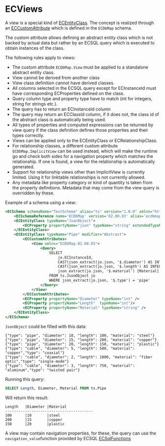 # ECViews

A view is a special kind of [ECEntityClass](ec-entity-class.md). The concept is realized through an [ECCustomAttribute](ec-custom-attributes.md) which is defined in the `ECDbMap` schema.

The custom attribute allows defining an abstract entity class which is not backed by actual data but rather by an ECSQL query which is executed to obtain instances of the class.

The following rules apply to views:

- The custom attribute `ECDbMap.View` must be applied to a standalone abstract entity class.
- View cannot be derived from another class
- View class definition cannot have derived classes.
- All columns selected in the ECSQL query except for ECInstanceId must have corresponding ECProperties defined on the class.
- Query column type and property type have to match (int for integers, string for strings etc.).
- The query has to return an ECInstanceId column
- The query may return an ECClassId column, if it does not, the class id of the abstract class is automatically being used.
- All types of properties and computed expressions can be returned by view query if the class definition defines those properties and their types correctly.
- Views can be applied only to the ECEntityClass or ECRelationshipClass.
- For relationship classes, a different custom attribute `ECDbMap.ImplicitView` can be used instead, which will make the runtime go and check both sides for a navigation property which matches the relationship. If one is found, a view for the relationship is automatically generated.
- Support for relationship views other than ImplicitView is currently limited. Using it for linktable relationships is not currently allowed.
- Any metadata like property category or kind of quantity is taken from the property definitions. Metadata that may come from the view query is overridden by these.

Example of a schema using a view:

```xml
<ECSchema schemaName="TestSchema" alias="ts" version="1.0.0" xmlns="http://www.bentley.com/schemas/Bentley.ECXML.3.2">
    <ECSchemaReference name='ECDbMap' version='02.00.03' alias='ecdbmap' />
    <ECEntityClass typeName="JsonObject">
        <ECProperty propertyName="json" typeName="string" extendedTypeName="Json" />
    </ECEntityClass>
    <ECEntityClass typeName="Pipe" modifier="Abstract">
        <ECCustomAttributes>
            <View xmlns="ECDbMap.02.00.03">
                <Query>
                    SELECT
                        jo.ECInstanceId,
                        CAST(json_extract(jo.json, '$.diameter') AS INTEGER) [Diameter],
                        CAST(json_extract(jo.json, '$.length') AS INTEGER) [Length],
                        json_extract(jo.json, '$.material') [Material]
                    FROM ts.JsonObject jo
                    WHERE json_extract(jo.json, '$.type') = 'pipe'
                </Query>
            </View>
        </ECCustomAttributes>
        <ECProperty propertyName="Diameter" typeName="int" />
        <ECProperty propertyName="Length"  typeName="int"/>
        <ECProperty propertyName="Material" typeName="string" />
    </ECEntityClass>
</ECSchema>
```

`JsonObject` could be filled with this data:

```
{"type": "pipe", "diameter": 10, "length": 100, "material": "steel"}
{"type": "pipe", "diameter": 15, "length": 200, "material": "copper"}
{"type": "pipe", "diameter": 20, "length": 150, "material": "plastic"}
{"type": "cable", "diameter": 5, "length": 500, "material": "copper","type": "coaxial"}
{"type": "cable", "diameter": 2, "length": 1000, "material": "fiber optic","type": "single-mode"}
{"type": "cable", "diameter": 3, "length": 750, "material": "aluminum","type": "twisted pair"}
```

Running this query:

```sql
SELECT Length, Diameter, Material FROM ts.Pipe
```

Will return this result:

```
Length   |Diameter |Material
----------------------------------------
100      |10       |steel
200      |15       |copper
150      |20       |plastic
```

A view may contain navigation properties, for these, the query can use the `navigation_value`function provided by ECSQL [ECSqlFunctions](./../../learning/ECSqlReference/ECSqlFunctions.md)
